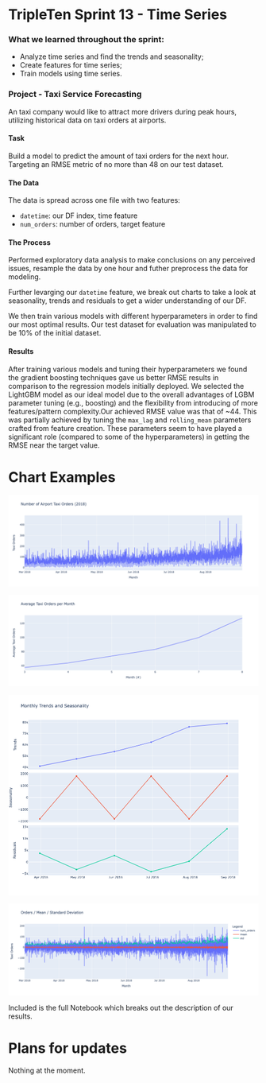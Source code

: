 # TripleTen Sprint 13 - Time Series

### What we learned throughout the sprint:

- Analyze time series and find the trends and seasonality;
- Create features for time series;
- Train models using time series.

### Project - Taxi Service Forecasting

An taxi company would like to attract more drivers during peak hours, utilizing historical data on taxi orders at airports. 

#### Task

Build a model to predict the amount of taxi orders for the next hour. Targeting an RMSE metric of no more than 48 on our test dataset.

#### The Data

The data is spread across one file with two features:

- `datetime`: our DF index, time feature
- `num_orders`: number of orders, target feature

#### The Process

Performed exploratory data analysis to make conclusions on any perceived issues, resample the data by one hour and futher preprocess the data for modeling.

Further levarging our `datetime` feature, we break out charts to take a look at seasonality, trends and residuals to get a wider understanding of our DF.

We then train various models with different hyperparameters in order to find our most optimal results. Our test dataset for evaluation was manipulated to be 10% of the initial dataset.

#### Results

After training various models and tuning their hyperparameters we found the gradient boosting techniques gave us better RMSE results in comparison to the regression models initially deployed. We selected the LightGBM model as our ideal model due to the overall advantages of LGBM parameter tuning (e.g., boosting) and the flexibility from introducing of more features/pattern complexity.Our achieved RMSE value was that of ~44. This was partially achieved by tuning the `max_lag` and `rolling_mean` parameters crafted from feature creation. These parameters seem to have played a significant role (compared to some of the hyperparameters) in getting the RMSE near the target value.

# Chart Examples

![Alt text](newplot1.png)

![Alt text](newplot2.png)

![Alt text](newplot3.png)

![Alt text](newplot4.png)

Included is the full Notebook which breaks out the description of our results.

# Plans for updates

Nothing at the moment.